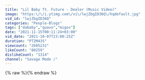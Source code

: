 ```yaml
---
title: "Lil Baby ft. Future - Dealer (Music Video)"
image: "https:\/\/i.ytimg.com\/vi\/lwjZbgID36Q\/hqdefault.jpg"
vid_id: "lwjZbgID36Q"
categories: "People-Blogs"
tags: ["dababy","quavo","migos"]
date: "2021-11-15T00:11:24+03:00"
vid_date: "2021-10-07T23:00:25Z"
duration: "PT2M43S"
viewcount: "2685231"
likeCount: "80259"
dislikeCount: "1314"
channel: "Savage Mode ♪"
---
```

{% raw %}{% endraw %}
